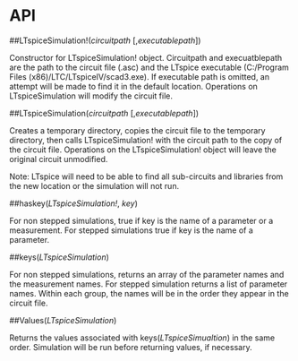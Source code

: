 # API

##LTspiceSimulation!(*circuitpath* [,*executablepath*])

Constructor for LTspiceSimulation! object.  Circuitpath and execuatblepath 
are the path to the circuit file (.asc) and the LTspice executable 
(C:/Program Files (x86)/LTC/LTspiceIV/scad3.exe).  If executable path is
omitted, an attempt will be made to find it in the default location.
Operations on LTspiceSimulation will modify the circuit file.

##LTspiceSimulation(*circuitpath* [,*executablepath*])

Creates a temporary directory, copies the circuit file to the temporary
directory, then calls LTspiceSimulation! with the circuit path to the copy 
of the circuit file.  Operations on the LTspiceSimulation! object will leave
the original circuit unmodified.

Note: LTspice will need to be able to find all sub-circuits and libraries
from the new location or the simulation will not run.

##haskey(*LTspiceSimulation!*, *key*)

For non stepped simulations, true if key is the name of a parameter or a
measurement.  For stepped simulations true if key is the name of a parameter.

##keys(*LTspiceSimulation*)

For non stepped simulations, returns an array of the parameter names and the 
measurement names.  For stepped simulation returns a list of parameter names.
Within each group, the names will be in the order they appear in the circuit
file.

##Values(*LTspiceSimulation*)

Returns the values associated with keys(*LTspiceSimualtion*) in the same order.
Simulation will be run before returning values, if necessary.

